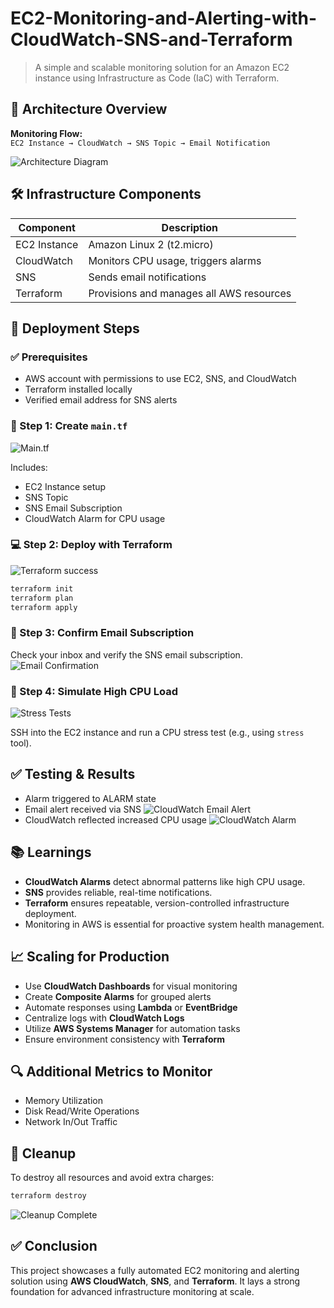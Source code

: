 # EC2-Monitoring-and-Alerting-with-CloudWatch-SNS-and-Terraform

> A simple and scalable monitoring solution for an Amazon EC2 instance using Infrastructure as Code (IaC) with Terraform.

## 🧩 Architecture Overview

**Monitoring Flow:**  
`EC2 Instance → CloudWatch → SNS Topic → Email Notification`

![Architecture Diagram](images/image1.png)

## 🛠️ Infrastructure Components

| Component      | Description                                 |
|----------------|---------------------------------------------|
| EC2 Instance   | Amazon Linux 2 (t2.micro)                   |
| CloudWatch     | Monitors CPU usage, triggers alarms         |
| SNS            | Sends email notifications                   |
| Terraform      | Provisions and manages all AWS resources    |

## 🚀 Deployment Steps

### ✅ Prerequisites

- AWS account with permissions to use EC2, SNS, and CloudWatch
- Terraform installed locally
- Verified email address for SNS alerts

### 📄 Step 1: Create `main.tf`

![Main.tf](images/image2.png)

Includes:

- EC2 Instance setup
- SNS Topic
- SNS Email Subscription
- CloudWatch Alarm for CPU usage

### 💻 Step 2: Deploy with Terraform

![Terraform success](images/image3.png)

```bash
terraform init
terraform plan
terraform apply
```

### 📧 Step 3: Confirm Email Subscription

Check your inbox and verify the SNS email subscription.
![Email Confirmation](images/image4.png)

### 🔧 Step 4: Simulate High CPU Load

![Stress Tests](images/image5.png)

SSH into the EC2 instance and run a CPU stress test (e.g., using `stress` tool).

## ✅ Testing & Results

- Alarm triggered to ALARM state
- Email alert received via SNS
![CloudWatch Email Alert](images/image7.png)
- CloudWatch reflected increased CPU usage
![CloudWatch Alarm](images/image6.png)

## 📚 Learnings

- **CloudWatch Alarms** detect abnormal patterns like high CPU usage.
- **SNS** provides reliable, real-time notifications.
- **Terraform** ensures repeatable, version-controlled infrastructure deployment.
- Monitoring in AWS is essential for proactive system health management.

## 📈 Scaling for Production

- Use **CloudWatch Dashboards** for visual monitoring
- Create **Composite Alarms** for grouped alerts
- Automate responses using **Lambda** or **EventBridge**
- Centralize logs with **CloudWatch Logs**
- Utilize **AWS Systems Manager** for automation tasks
- Ensure environment consistency with **Terraform**

## 🔍 Additional Metrics to Monitor

- Memory Utilization  
- Disk Read/Write Operations  
- Network In/Out Traffic  

## 🧹 Cleanup

To destroy all resources and avoid extra charges:

```bash
terraform destroy
```

![Cleanup Complete](images/image8.png)

## ✅ Conclusion

This project showcases a fully automated EC2 monitoring and alerting solution using **AWS CloudWatch**, **SNS**, and **Terraform**. It lays a strong foundation for advanced infrastructure monitoring at scale.
